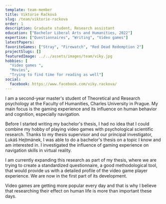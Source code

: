 ```yaml
---
template: team-member
title: Viktorie Račková 
slug: /team/viktorie-rackova
order: 1
description: Graduate student, Research assistant 
education: ["Bachelor Liberal Arts and Humanities, 2022"]
expertise: ["Questionnaires", "Writing", "Video games"] 
latestPapers: 
favoriteGames: ["Stray", "Firewatch", "Red Dead Redemption 2"]
projectSlugs: []
featuredImage: ../../assets/images/team/viky.jpg
hobbies: [
  "Video games ", 
  "Movies",
  "Trying to find time for reading as well"]
social:
  facebook: https://www.facebook.com/viky.rackova/
---
```

I am a second-year master's student of Theoretical and Research psychology at the Faculty of Humanities, Charles University in Prague. My main focus is the gaming experience and its influence on human behavior and cognition, especially navigation. 

Before I started writing my bachelor's thesis, I had no idea that I could combine my hobby of playing video games with psychological scientific research. Thanks to my thesis supervisor and our principal investigator, Lukáš Hejtmánek, I was able to do a bachelor's thesis on a topic I know and am interested in. I investigated the influence of gaming experience on navigation skills in virtual reality. 

I am currently expanding this research as part of my thesis, where we are trying to create a standardized questionnaire, a good methodological tool, that would provide us with a detailed profile of the video game player experience. We are now in the first part of its development.

Video games are getting more popular every day and that is why I believe that researching their effect on human life is more than important these days.